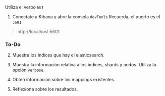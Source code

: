 Utiliza el verbo `GET`

1. Conectate a Kibana y abre la consola `devTools` Recuerda, el puerto es el `5601`
> http://localhost:5601

### To-Do
2. Muestra los indices que hay el elasticsearch.

2. Muestra la información relativa a los indices, shards y nodos. Utiliza la opción `verbose`.

4. Obten información sobre los mappings existentes.

5. Reflexiona sobre los resultados.
